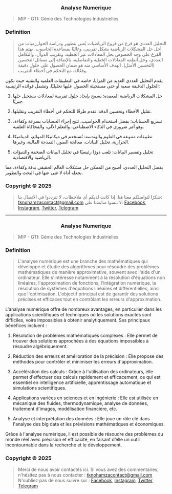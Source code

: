 </p>
<h3 align="center">Analyse Numerique </h3>
<p align="center">
</p>

> MIP - GTI: Génie des Technologies Industrielles

### <a name="Definition"></a> Definition

> التحليل العددي هو فرع من فروع الرياضيات يُعنى بتطوير ودراسة الخوارزميات من أجل حل المشكلات الرياضية بشكل تقريبي، وغالبًا بمساعدة الحاسوب.
يهتم هذا الفرع على وجه الخصوص بحل المعادلات غير الخطية، وتقريب الدوال، والتكامل العددي، وحل أنظمة المعادلات الخطية والتفاضلية، بالإضافة إلى مسائل التحسين (التحسين الأمثل).
الهدف الأساسي منه هو ضمان الحصول على حلول دقيقة وفعّالة، مع التحكم في أخطاء التقريب.

يقدم التحليل العددي العديد من المزايا، خاصة في التطبيقات العلمية والتقنية حيث تكون الحلول الدقيقة صعبة أو حتى مستحيلة الحصول عليها تحليليًا. وتشمل فوائده الرئيسية:

1. حل المشكلات الرياضية المعقدة: يسمح بإيجاد حلول تقريبية لمعادلات يستحيل حلها جبريًا.


2. تقليل الأخطاء وتحسين الدقة: تقدم طرقًا للتحكم في أخطاء التقريب وتقليلها.


3. تسريع الحسابات: بفضل استخدام الحواسيب، تتيح إجراء الحسابات بسرعة وكفاءة، وهو أمر ضروري في الذكاء الاصطناعي، والتعلم الآلي، والمحاكاة العلمية.


4. تطبيقات متنوعة في العلوم والهندسة: تُستخدم في ميكانيكا الموائع، الديناميكا الحرارية، تحليل البيانات، معالجة الصور، النمذجة المالية، وغيرها.


5. تحليل وتفسير البيانات: تلعب دورًا رئيسيًا في تحليل البيانات الضخمة والتنبؤات الرياضية والاقتصادية.



بفضل التحليل العددي، أصبح من الممكن حل مشكلات العالم الحقيقي بدقة وكفاءة، مما يجعله أداة لا غنى عنها في البحث والتطوير.


### <a name="Copyright©2025"></a> Copyright © 2025


> شكرًا لتواصلكم معنا هنا. إذا كانت لديكم أي ملاحظات، لا تترددوا في الاتصال بنا:
tknohamzacontact@gmail.com
لا تنسوا متابعتنا على:
<a href="https://facebook.com/tknohamza">Facebook</a>, <a href="https://instagram.com/r/tknohamza">Instagram</a>, <a href="https://twitter.com/tknohamza">Twitter</a>, <a href="https://t.me/tknohamzachannel">Telegram</a>


---

</p>
<h3 align="center">Analyse Numerique </h3>
<p align="center">
</p>

> MIP - GTI: Génie des Technologies Industrielles

### <a name="Definition"></a> Definition

> L'analyse numérique est une branche des mathématiques qui développe et étudie des algorithmes pour résoudre des problèmes mathématiques de manière approximative, souvent avec l'aide d'un ordinateur. Elle s'intéresse notamment à la résolution d'équations non linéaires, l'approximation de fonctions, l'intégration numérique, la résolution de systèmes d'équations linéaires et différentielles, ainsi que l'optimisation. L'objectif principal est de garantir des solutions précises et efficaces tout en contrôlant les erreurs d'approximation.

L'analyse numérique offre de nombreux avantages, en particulier dans les applications scientifiques et techniques où les solutions exactes sont difficiles, voire impossibles à obtenir analytiquement. Ses principaux bénéfices incluent :

1. Résolution de problèmes mathématiques complexes : Elle permet de trouver des solutions approchées à des équations impossibles à résoudre algébriquement.


2. Réduction des erreurs et amélioration de la précision : Elle propose des méthodes pour contrôler et minimiser les erreurs d'approximation.


3. Accélération des calculs : Grâce à l'utilisation des ordinateurs, elle permet d'effectuer des calculs rapidement et efficacement, ce qui est essentiel en intelligence artificielle, apprentissage automatique et simulations scientifiques.


4. Applications variées en sciences et en ingénierie : Elle est utilisée en mécanique des fluides, thermodynamique, analyse de données, traitement d'images, modélisation financière, etc.


5. Analyse et interprétation des données : Elle joue un rôle clé dans l'analyse des big data et les prévisions mathématiques et économiques.



Grâce à l'analyse numérique, il est possible de résoudre des problèmes du monde réel avec précision et efficacité, en faisant d’elle un outil incontournable dans la recherche et le développement.


### <a name="Copyright©2025"></a> Copyright © 2025


> Merci de nous avoir contactés ici. Si vous avez des commentaires, n'hésitez pas à nous contacter :
tknohamzacontact@gmail.com
N'oubliez pas de nous suivre sur :
<a href="https://facebook.com/tknohamza">Facebook</a>, <a href="https://instagram.com/r/tknohamza">Instagram</a>, <a href="https://twitter.com/tknohamza">Twitter</a>, <a href="https://t.me/tknohamzachannel">Telegram</a>
